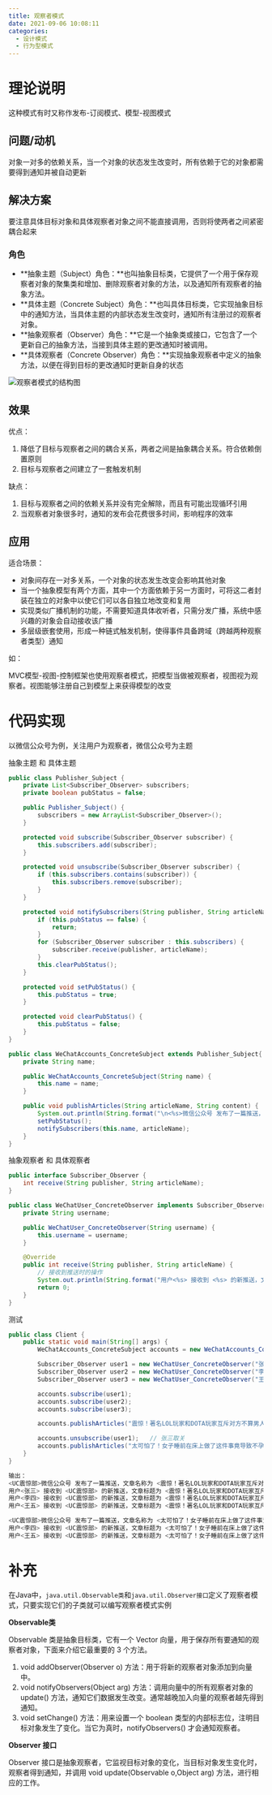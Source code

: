 ```yaml
---
title: 观察者模式
date: 2021-09-06 10:08:11
categories:
  - 设计模式
  - 行为型模式
---
```


# 理论说明

这种模式有时又称作发布-订阅模式、模型-视图模式

## 问题/动机

对象一对多的依赖关系，当一个对象的状态发生改变时，所有依赖于它的对象都需要得到通知并被自动更新

## 解决方案

要注意具体目标对象和具体观察者对象之间不能直接调用，否则将使两者之间紧密耦合起来

### 角色

- **抽象主题（Subject）角色：**也叫抽象目标类，它提供了一个用于保存观察者对象的聚集类和增加、删除观察者对象的方法，以及通知所有观察者的抽象方法。
- **具体主题（Concrete Subject）角色：**也叫具体目标类，它实现抽象目标中的通知方法，当具体主题的内部状态发生改变时，通知所有注册过的观察者对象。
- **抽象观察者（Observer）角色：**它是一个抽象类或接口，它包含了一个更新自己的抽象方法，当接到具体主题的更改通知时被调用。
- **具体观察者（Concrete Observer）角色：**实现抽象观察者中定义的抽象方法，以便在得到目标的更改通知时更新自身的状态

![观察者模式的结构图](观察者模式\3-1Q1161A6221S.gif)

## 效果

优点：

1. 降低了目标与观察者之间的耦合关系，两者之间是抽象耦合关系。符合依赖倒置原则
2. 目标与观察者之间建立了一套触发机制


缺点：

1. 目标与观察者之间的依赖关系并没有完全解除，而且有可能出现循环引用
2. 当观察者对象很多时，通知的发布会花费很多时间，影响程序的效率

## 应用

适合场景：

- 对象间存在一对多关系，一个对象的状态发生改变会影响其他对象
- 当一个抽象模型有两个方面，其中一个方面依赖于另一方面时，可将这二者封装在独立的对象中以使它们可以各自独立地改变和复用
- 实现类似广播机制的功能，不需要知道具体收听者，只需分发广播，系统中感兴趣的对象会自动接收该广播
- 多层级嵌套使用，形成一种链式触发机制，使得事件具备跨域（跨越两种观察者类型）通知

如：

MVC模型-视图-控制框架也使用观察者模式，把模型当做被观察者，视图视为观察者。视图能够注册自己到模型上来获得模型的改变

# 代码实现

以微信公众号为例，关注用户为观察者，微信公众号为主题

抽象主题 和 具体主题

```java
public class Publisher_Subject {
    private List<Subscriber_Observer> subscribers;
    private boolean pubStatus = false;

    public Publisher_Subject() {
        subscribers = new ArrayList<Subscriber_Observer>();
    }

    protected void subscribe(Subscriber_Observer subscriber) {
        this.subscribers.add(subscriber);
    }

    protected void unsubscribe(Subscriber_Observer subscriber) {
        if (this.subscribers.contains(subscriber)) {
            this.subscribers.remove(subscriber);
        }
    }

    protected void notifySubscribers(String publisher, String articleName) {
        if (this.pubStatus == false) {
            return;
        }
        for (Subscriber_Observer subscriber : this.subscribers) {
            subscriber.receive(publisher, articleName);
        }
        this.clearPubStatus();
    }

    protected void setPubStatus() {
        this.pubStatus = true;
    }

    protected void clearPubStatus() {
        this.pubStatus = false;
    }
}

public class WeChatAccounts_ConcreteSubject extends Publisher_Subject{
    private String name;

    public WeChatAccounts_ConcreteSubject(String name) {
        this.name = name;
    }

    public void publishArticles(String articleName, String content) {
        System.out.println(String.format("\n<%s>微信公众号 发布了一篇推送，文章名称为 <%s>，内容为 <%s> ", this.name, articleName, content));
        setPubStatus();
        notifySubscribers(this.name, articleName);
    }
}
```

抽象观察者 和 具体观察者

```java
public interface Subscriber_Observer {
    int receive(String publisher, String articleName);
}

public class WeChatUser_ConcreteObserver implements Subscriber_Observer{
    private String username;

    public WeChatUser_ConcreteObserver(String username) {
        this.username = username;
    }

    @Override
    public int receive(String publisher, String articleName) {
        // 接收到推送时的操作
        System.out.println(String.format("用户<%s> 接收到 <%s> 的新推送，文章标题为 <%s>", username, publisher, articleName));
        return 0;
    }
}
```

测试

```java
public class Client {
    public static void main(String[] args) {
        WeChatAccounts_ConcreteSubject accounts = new WeChatAccounts_ConcreteSubject("UC震惊部");

        Subscriber_Observer user1 = new WeChatUser_ConcreteObserver("张三");
        Subscriber_Observer user2 = new WeChatUser_ConcreteObserver("李四");
        Subscriber_Observer user3 = new WeChatUser_ConcreteObserver("王五");

        accounts.subscribe(user1);
        accounts.subscribe(user2);
        accounts.subscribe(user3);

        accounts.publishArticles("震惊！著名LOL玩家和DOTA玩家互斥对方不算男人，现场数万人围观", "林俊杰、周杰伦同台演唱算什么男人");

        accounts.unsubscribe(user1);   // 张三取关
        accounts.publishArticles("太可怕了！女子睡前在床上做了这件事竟导致不孕不育", "睡前玩手机对视力不好");
    }
}

输出：
<UC震惊部>微信公众号 发布了一篇推送，文章名称为 <震惊！著名LOL玩家和DOTA玩家互斥对方不算男人，现场数万人围观>，内容为 <林俊杰、周杰伦同台演唱算什么男人> 
用户<张三> 接收到 <UC震惊部> 的新推送，文章标题为 <震惊！著名LOL玩家和DOTA玩家互斥对方不算男人，现场数万人围观>
用户<李四> 接收到 <UC震惊部> 的新推送，文章标题为 <震惊！著名LOL玩家和DOTA玩家互斥对方不算男人，现场数万人围观>
用户<王五> 接收到 <UC震惊部> 的新推送，文章标题为 <震惊！著名LOL玩家和DOTA玩家互斥对方不算男人，现场数万人围观>

<UC震惊部>微信公众号 发布了一篇推送，文章名称为 <太可怕了！女子睡前在床上做了这件事竟导致不孕不育>，内容为 <睡前玩手机对视力不好> 
用户<李四> 接收到 <UC震惊部> 的新推送，文章标题为 <太可怕了！女子睡前在床上做了这件事竟导致不孕不育>
用户<王五> 接收到 <UC震惊部> 的新推送，文章标题为 <太可怕了！女子睡前在床上做了这件事竟导致不孕不育>
```

# 补充

在Java中，`java.util.Observable类`和`java.util.Observer接口`定义了观察者模式，只要实现它们的子类就可以编写观察者模式实例

**Observable类**

Observable 类是抽象目标类，它有一个 Vector 向量，用于保存所有要通知的观察者对象，下面来介绍它最重要的 3 个方法。

1. void addObserver(Observer o) 方法：用于将新的观察者对象添加到向量中。
2. void notifyObservers(Object arg) 方法：调用向量中的所有观察者对象的 update() 方法，通知它们数据发生改变。通常越晚加入向量的观察者越先得到通知。
3. void setChange() 方法：用来设置一个 boolean 类型的内部标志位，注明目标对象发生了变化。当它为真时，notifyObservers() 才会通知观察者。

**Observer 接口**

Observer 接口是抽象观察者，它监视目标对象的变化，当目标对象发生变化时，观察者得到通知，并调用 void update(Observable o,Object arg) 方法，进行相应的工作。
